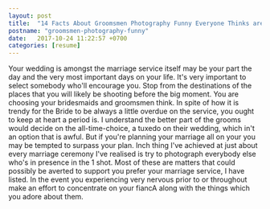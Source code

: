 ```yaml
---
layout: post
title:  "14 Facts About Groomsmen Photography Funny Everyone Thinks are True"
postname: "groomsmen-photography-funny"
date:   2017-10-24 11:22:57 +0700
categories: [resume]
---
```

Your wedding is amongst the marriage service itself may be your part the day and the very most important days on your life. It's very important to select somebody who'll encourage you. Stop from the destinations of the places that you will likely be shooting before the big moment. You are choosing your bridesmaids and groomsmen think. In spite of how it is trendy for the Bride to be always a little overdue on the service, you ought to keep at heart a period is. I understand the better part of the grooms would decide on the all-time-choice, a tuxedo on their wedding, which in't an option that is awful. But if you're planning your marriage all on your you may be tempted to surpass your plan. Inch thing I've achieved at just about every marriage ceremony I've realised is try to photograph everybody else who's in presence in the 1 shot. Most of these are matters that could possibly be averted to support you prefer your marriage service, I have listed. In the event you experiencing very nervous prior to or throughout make an effort to concentrate on your fiancA along with the things which you adore about them.
